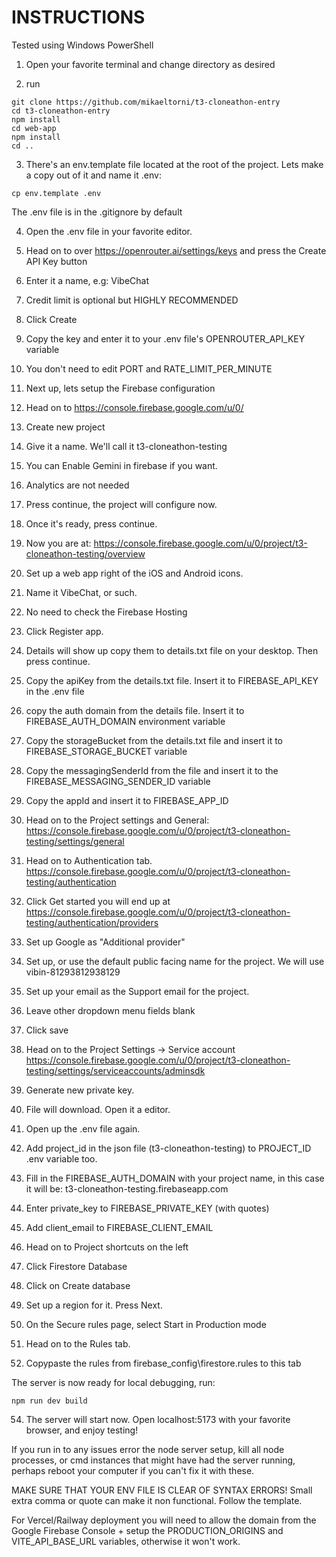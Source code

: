# INSTRUCTIONS

Tested using Windows PowerShell

1. Open your favorite terminal and change directory as desired

2. run
```
git clone https://github.com/mikaeltorni/t3-cloneathon-entry
cd t3-cloneathon-entry
npm install
cd web-app
npm install
cd ..
```

3. There's an env.template file located at the root of the project. Lets make a copy out of it and name it .env:
```
cp env.template .env
```

The .env file is in the .gitignore by default

4. Open the .env file in your favorite editor.

5. Head on to over https://openrouter.ai/settings/keys and press the Create API Key button

6. Enter it a name, e.g: VibeChat

7. Credit limit is optional but HIGHLY RECOMMENDED

8. Click Create

9. Copy the key and enter it to your .env file's OPENROUTER_API_KEY variable

10. You don't need to edit PORT and RATE_LIMIT_PER_MINUTE

11. Next up, lets setup the Firebase configuration

12. Head on to https://console.firebase.google.com/u/0/

13. Create new project

14. Give it a name. We'll call it t3-cloneathon-testing

15. You can Enable Gemini in firebase if you want.

16. Analytics are not needed

17. Press continue, the project will configure now.

18. Once it's ready, press continue.

19. Now you are at: https://console.firebase.google.com/u/0/project/t3-cloneathon-testing/overview

20. Set up a web app right of the iOS and Android icons.

21. Name it VibeChat, or such.

22. No need to check the Firebase Hosting

23. Click Register app.

24. Details will show up copy them to details.txt file on your desktop. Then press continue.

26. Copy the apiKey from the details.txt file. Insert it to FIREBASE_API_KEY in the .env file

27. copy the auth domain from the details file. Insert it to FIREBASE_AUTH_DOMAIN environment variable

28. Copy the storageBucket from the details.txt file and insert it to FIREBASE_STORAGE_BUCKET variable

29. Copy the messagingSenderId from the file and insert it to the FIREBASE_MESSAGING_SENDER_ID variable

30. Copy the appId and insert it to FIREBASE_APP_ID

31. Head on to the Project settings and General: https://console.firebase.google.com/u/0/project/t3-cloneathon-testing/settings/general

32. Head on to Authentication tab. https://console.firebase.google.com/u/0/project/t3-cloneathon-testing/authentication

33. Click Get started you will end up at https://console.firebase.google.com/u/0/project/t3-cloneathon-testing/authentication/providers

34. Set up Google as "Additional provider"

35. Set up, or use the default public facing name for the project. We will use vibin-81293812938129

36. Set up your email as the Support email for the project.

37. Leave other dropdown menu fields blank

38. Click save

39. Head on to the Project Settings -> Service account https://console.firebase.google.com/u/0/project/t3-cloneathon-testing/settings/serviceaccounts/adminsdk

40. Generate new private key. 

41. File will download. Open it a editor.

42. Open up the .env file again.

43. Add project_id in the json file (t3-cloneathon-testing) to PROJECT_ID .env variable too.

44. Fill in the FIREBASE_AUTH_DOMAIN with your project name, in this case it will be: t3-cloneathon-testing.firebaseapp.com 

45. Enter private_key to FIREBASE_PRIVATE_KEY (with quotes)

46. Add client_email to FIREBASE_CLIENT_EMAIL

47. Head on to Project shortcuts on the left

48. Click Firestore Database

49. Click on Create database

50. Set up a region for it. Press Next.

51. On the Secure rules page, select Start in Production mode 

52. Head on to the Rules tab.

53. Copypaste the rules from firebase_config\firestore.rules to this tab

The server is now ready for local debugging, run:
```
npm run dev build
```

54. The server will start now. Open localhost:5173 with your favorite browser, and enjoy testing!

If you run in to any issues error the node server setup, kill all node processes, or cmd instances that might have had the server running, perhaps reboot your computer if you can't fix it with these.

MAKE SURE THAT YOUR ENV FILE IS CLEAR OF SYNTAX ERRORS! Small extra comma or quote can make it non functional. Follow the template.

For Vercel/Railway deployment you will need to allow the domain from the Google Firebase Console + setup the PRODUCTION_ORIGINS and VITE_API_BASE_URL variables, otherwise it won't work.
